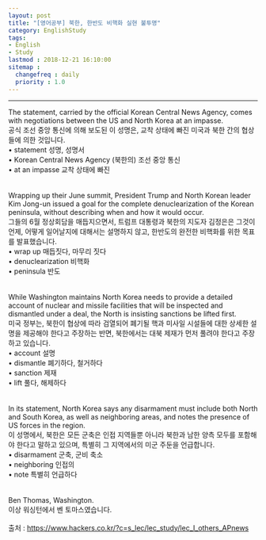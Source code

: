 ```yaml
---
layout: post
title: "[영어공부] 북한, 한반도 비핵화 실현 불투명"
category: EnglishStudy
tags:
- English
- Study
lastmod : 2018-12-21 16:10:00
sitemap :
  changefreq : daily
  priority : 1.0
---
```


***

<!--미리보기-->
<span class="style17">The  statement, carried by the official Korean Central News Agency, comes with  negotiations between the US and North Korea at an impasse. </span><br>
  <span class="style12">공식 조선 중앙 통신에 의해 보도된 이 성명은, 교착 상태에 빠진 미국과 북한 간의 협상들에 의한 것입니다. </span><br>
  <span class="style15">• statement 성명, 성명서 <br>
• Korean Central  News Agency (북한의) 조선 중앙 통신 <br>
• at an impasse 교착  상태에 빠진 </span><br><span class="style15"><br></span><br>
<span class="style17">Wrapping up  their June summit, President Trump and North Korean leader Kim Jong-un issued a  goal for the complete denuclearization of the Korean peninsula, without  describing when and how it would occur.</span><br>
  <span class="style12">그들의 6월 정상회담을  매듭지으면서, 트럼프 대통령과 북한의 지도자 김정은은 그것이 언제, 어떻게  일어날지에 대해서는 설명하지 않고, 한반도의 완전한 비핵화를 위한 목표를 발표했습니다. </span><br>
  <span class="style15">• wrap up 매듭짓다, 마무리 짓다 <br>
  • denuclearization 비핵화 <br>
• peninsula 반도</span> <br><span class="style15"><br></span><br>
<span class="style17">While  Washington maintains North Korea needs to provide a detailed account of nuclear  and missile facilities that will be inspected and dismantled under a deal, the  North is insisting sanctions be lifted first. </span><br>
  <span class="style12">미국 정부는, 북한이 협상에  따라 검열되어 폐기될 핵과 미사일 시설들에 대한 상세한 설명을 제공해야 한다고 주장하는 반면, 북한에서는  대북 제재가 먼저 풀려야 한다고 주장하고 있습니다. </span><br>
  <span class="style15">• account 설명 <br>
  • dismantle 폐기하다, 철거하다 <br>
  • sanction 제재 <br>
• lift 풀다, 해제하다 </span><br><span class="style15"><br></span><br>
<span class="style17">In its  statement, North Korea says any disarmament must include both North and South  Korea, as well as neighboring areas, and notes the presence of US forces in the  region.&nbsp; </span><br>
  <span class="style12">이 성명에서, 북한은 모든  군축은 인접 지역들뿐 아니라 북한과 남한 양측 모두를 포함해야 한다고 말하고 있으며, 특별히 그 지역에서의  미군 주둔을 언급합니다. </span><br>
  <span class="style15">• disarmament 군축, 군비 축소 <br>
  • neighboring 인접의 <br>
• note 특별히 언급하다 </span><br><span class="style15"><br></span><br>
<span class="style17">Ben Thomas,  Washington.</span><br>
  <span class="style12">이상 워싱턴에서 벤 토마스였습니다.</span><span class="style9"><br>
  </span><br>
출처 : https://www.hackers.co.kr/?c=s_lec/lec_study/lec_I_others_APnews
